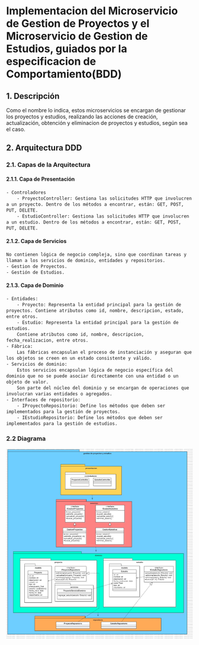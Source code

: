 # Implementacion del Microservicio de Gestion de Proyectos y el Microservicio de Gestion de Estudios, guiados por la especificacion de Comportamiento(BDD)

## 1. Descripción
Como el nombre lo indica, estos microservicios se encargan de gestionar los proyectos y estudios, realizando las acciones de creación, actualización, obtención y eliminacion de proyectos y estudios, según sea el caso.

## 2. Arquitectura DDD

### 2.1. Capas de la Arquitectura
#### 2.1.1. Capa de Presentación
    - Controladores
        - ProyectoController: Gestiona las solicitudes HTTP que involucren a un proyecto. Dentro de los métodos a encontrar, están: GET, POST, PUT, DELETE.
        - EstudioController: Gestiona las solicitudes HTTP que involucren a un estudio. Dentro de los métodos a encontrar, están: GET, POST, PUT, DELETE.

#### 2.1.2. Capa de Servicios
    No contienen lógica de negocio compleja, sino que coordinan tareas y llaman a los servicios de dominio, entidades y repositorios.
    - Gestion de Proyectos.
    - Gestión de Estudios.

#### 2.1.3. Capa de Dominio
    - Entidades:
        - Proyecto: Representa la entidad principal para la gestión de proyectos. Contiene atributos como id, nombre, descripcion, estado, entre otros.
        - Estudio: Representa la entidad principal para la gestión de estudios.
        Contiene atributos como id, nombre, descripcion, fecha_realizacion, entre otros.
    - Fábrica:
        Las fábricas encapsulan el proceso de instanciación y aseguran que los objetos se creen en un estado consistente y válido.
    - Servicios de dominio:
        Estos servicios encapsulan lógica de negocio específica del dominio que no se puede asociar directamente con una entidad o un objeto de valor.
        Son parte del núcleo del dominio y se encargan de operaciones que involucran varias entidades o agregados.
    - Interfaces de repositorio:
        - IProyectoRepositorio: Define los métodos que deben ser implementados para la gestión de proyectos.
        - IEstudioRepositorio: Define los métodos que deben ser implementados para la gestión de estudios.

### 2.2 Diagrama

<img src="../archivos_readme/gestion_de_proyectos.jpg" alt="Arquitectura Gestion de Proyectos"/>